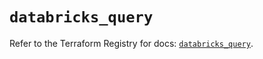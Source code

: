 # `databricks_query`

Refer to the Terraform Registry for docs: [`databricks_query`](https://registry.terraform.io/providers/databricks/databricks/1.94.0/docs/resources/query).
